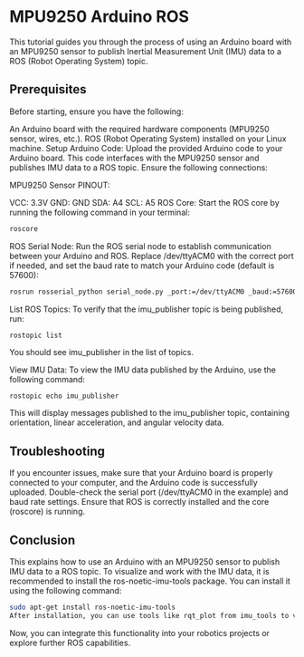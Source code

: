 # MPU9250 Arduino ROS
This tutorial guides you through the process of using an Arduino board with an MPU9250 sensor to publish Inertial Measurement Unit (IMU) data to a ROS (Robot Operating System) topic.

## Prerequisites
Before starting, ensure you have the following:

An Arduino board with the required hardware components (MPU9250 sensor, wires, etc.).
ROS (Robot Operating System) installed on your Linux machine.
Setup
Arduino Code: Upload the provided Arduino code to your Arduino board. This code interfaces with the MPU9250 sensor and publishes IMU data to a ROS topic. Ensure the following connections:

MPU9250 Sensor PINOUT:

VCC: 3.3V
GND: GND
SDA: A4
SCL: A5
ROS Core: Start the ROS core by running the following command in your terminal:

```bash
roscore
```
ROS Serial Node: Run the ROS serial node to establish communication between your Arduino and ROS. Replace /dev/ttyACM0 with the correct port if needed, and set the baud rate to match your Arduino code (default is 57600):

```bash
rosrun rosserial_python serial_node.py _port:=/dev/ttyACM0 _baud:=57600
```

List ROS Topics: To verify that the imu_publisher topic is being published, run:

```
rostopic list
```
You should see imu_publisher in the list of topics.

View IMU Data: To view the IMU data published by the Arduino, use the following command:

```bash
rostopic echo imu_publisher
```
This will display messages published to the imu_publisher topic, containing orientation, linear acceleration, and angular velocity data.

## Troubleshooting
If you encounter issues, make sure that your Arduino board is properly connected to your computer, and the Arduino code is successfully uploaded.
Double-check the serial port (/dev/ttyACM0 in the example) and baud rate settings.
Ensure that ROS is correctly installed and the core (roscore) is running.

## Conclusion
This explains how to use an Arduino with an MPU9250 sensor to publish IMU data to a ROS topic. To visualize and work with the IMU data, it is recommended to install the ros-noetic-imu-tools package. You can install it using the following command:

```bash
sudo apt-get install ros-noetic-imu-tools
After installation, you can use tools like rqt_plot from imu_tools to visualize and analyze the IMU data.
```

Now, you can integrate this functionality into your robotics projects or explore further ROS capabilities.
